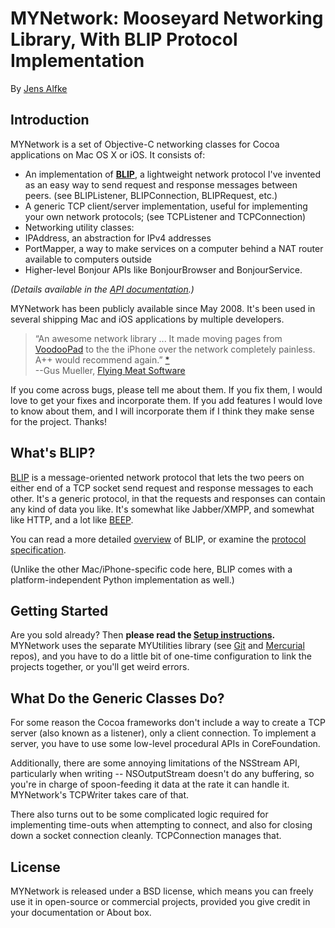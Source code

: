 # MYNetwork: Mooseyard Networking Library, With BLIP Protocol Implementation #
 
By [Jens Alfke](mailto:jens@mooseyard.com)

## Introduction ##
 
MYNetwork is a set of Objective-C networking classes for Cocoa applications on Mac OS X or iOS.
It consists of:

* An implementation of **[BLIP](https://bitbucket.org/snej/mynetwork/wiki/BLIP/Overview)**, a lightweight network protocol I've invented as an easy way to send request and response messages between peers. (see BLIPListener, BLIPConnection, BLIPRequest, etc.)
* A generic TCP client/server implementation, useful for implementing your own network protocols; (see TCPListener and TCPConnection)
* Networking utility classes:
 * IPAddress, an abstraction for IPv4 addresses
 * PortMapper, a way to make services on a computer behind a NAT router available to computers outside
 * Higher-level Bonjour APIs like BonjourBrowser and BonjourService.

_(Details available in the [API documentation](https://bitbucket.org/snej/mynetwork/wiki/Documentation/html/annotated.html).)_

MYNetwork has been publicly available since May 2008. It's been used in several shipping Mac and iOS applications by multiple developers.

> “An awesome network library ... It made moving pages from [VoodooPad](http://flyingmeat.com/voodoopad) to the the iPhone over the network completely painless. A++ would recommend again.” [*](http://gusmueller.com/blog/archives/2009/03/voodoopad_4.1_and_vp_reader_for_iphone_released.html)  
> --Gus Mueller, [Flying Meat Software](http://flyingmeat.com)
 
If you come across bugs, please tell me about them. If you fix them, I would love to get your fixes and incorporate them. If you add features I would love to know about them, and I will incorporate them if I think they make sense for the project. Thanks!

## What's BLIP? ##
 
[BLIP](https://bitbucket.org/snej/mynetwork/wiki/BLIP/Overview) is a message-oriented network protocol that lets the two peers on either end of a TCP socket send request and response messages to each other. It's a generic protocol, in that the requests and responses can contain any kind of data you like. It's somewhat like Jabber/XMPP, and somewhat like HTTP, and a lot like [BEEP](https://bitbucket.org/snej/mynetwork/wiki/BLIP/BEEP).

You can read a more detailed [overview](https://bitbucket.org/snej/mynetwork/wiki/BLIP/Overview) of BLIP, or examine the [protocol specification](https://bitbucket.org/snej/mynetwork/wiki/BLIP/Protocol).

(Unlike the other Mac/iPhone-specific code here, BLIP comes with a platform-independent Python implementation as well.)

## Getting Started ##

Are you sold already? Then **please read the [Setup instructions](https://bitbucket.org/snej/mynetwork/wiki/Setup).** MYNetwork uses the separate MYUtilities library (see [Git](http://github.com/snej/MYUtilities) and [Mercurial](https://bitbucket.org/snej/myutilities/) repos), and you have to do a little bit of one-time configuration to link the projects together, or you'll get weird errors.

## What Do the Generic Classes Do? ##

For some reason the Cocoa frameworks don't include a way to create a TCP server (also known as a listener), only a client connection. To implement a server, you have to use some low-level procedural APIs in CoreFoundation.

Additionally, there are some annoying limitations of the NSStream API, particularly when writing -- NSOutputStream doesn't do any buffering, so you're in charge of spoon-feeding it data at the rate it can handle it. MYNetwork's TCPWriter takes care of that.

There also turns out to be some complicated logic required for implementing time-outs when attempting to connect, and also for closing down a socket connection cleanly. TCPConnection manages that.

## License ##
 
MYNetwork is released under a BSD license, which means you can freely use it in open-source
or commercial projects, provided you give credit in your documentation or About box.
